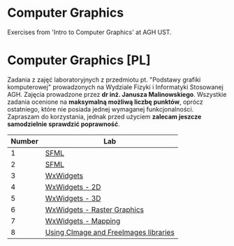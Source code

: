 # Computer Graphics
 Exercises from 'Intro to Computer Graphics' at AGH UST.
# Computer Graphics [PL]
Zadania z zajęć laboratoryjnych z przedmiotu pt. "Podstawy grafiki komputerowej" prowadzonych na Wydziale Fizyki i Informatyki Stosowanej AGH. Zajęcia prowadzone przez **dr inż. Janusza Malinowskiego**. Wszystkie zadania ocenione na **maksymalną możliwą liczbę punktów**, oprócz ostatniego, które nie posiada jednej wymaganej funkcjonalności. Zapraszam do korzystania, jednak przed użyciem **zalecam jeszcze samodzielnie sprawdzić poprawność**.
 
| Number | Lab |
| ------ | -------- |
| 1 | [SFML](https://github.com/nerooc/Computer-Graphics-PL/tree/master/Lab1%20-%20SFML)
| 2 | [SFML](https://github.com/nerooc/Computer-Graphics-PL/tree/master/Lab2%20-%20SFML)
| 3 | [WxWidgets](https://github.com/nerooc/Computer-Graphics-PL/tree/master/Lab3%20-%20WxWidgets)
| 4 | [WxWidgets - 2D](https://github.com/nerooc/Computer-Graphics-PL/tree/master/Lab4%20-%20WxWidgets2D)
| 5 | [WxWidgets - 3D](https://github.com/nerooc/Computer-Graphics-PL/tree/master/Lab5%20-%20WxWidgets3D)
| 6 | [WxWidgets - Raster Graphics](https://github.com/nerooc/Computer-Graphics-PL/tree/master/Lab6%20-%20WxWidgetsRaster)
| 7 | [WxWidgets - Mapping](https://github.com/nerooc/Computer-Graphics-PL/tree/master/Lab7%20-%20WxWidgetsMapping)
| 8 | [Using CImage and FreeImages libraries](https://github.com/nerooc/Computer-Graphics-PL/tree/master/Lab8%20-%20CImage%2C%20FreeImages)

